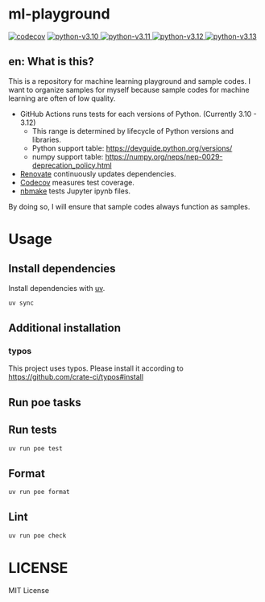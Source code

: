 # ml-playground

[![codecov](https://codecov.io/gh/kitsuyui/ml-playground/branch/main/graph/badge.svg?token=DW0671X9QF)](https://codecov.io/gh/kitsuyui/ml-playground)
[
![python-v3.10](https://img.shields.io/badge/python-v3.10-blue)
![python-v3.11](https://img.shields.io/badge/python-v3.11-blue)
![python-v3.12](https://img.shields.io/badge/python-v3.12-blue)
![python-v3.13](https://img.shields.io/badge/python-v3.13-blue)
](https://github.com/kitsuyui/ml-playground/actions/workflows/python-test.yml?query=branch%3Amain)

## en: What is this?

This is a repository for machine learning playground and sample codes.
I want to organize samples for myself because sample codes for machine learning are often of low quality.

- GitHub Actions runs tests for each versions of Python. (Currently 3.10 - 3.12)
  - This range is determined by lifecycle of Python versions and libraries.
  - Python support table: https://devguide.python.org/versions/
  - numpy support table: https://numpy.org/neps/nep-0029-deprecation_policy.html 
- [Renovate](https://github.com/apps/renovate) continuously updates dependencies.
- [Codecov](https://app.codecov.io/gh/kitsuyui/ml-playground) measures test coverage.
- [nbmake](https://github.com/treebeardtech/nbmake) tests Jupyter ipynb files.

By doing so, I will ensure that sample codes always function as samples.

# Usage

## Install dependencies

Install dependencies with [uv](https://docs.astral.sh/uv/).

```sh
uv sync
```

## Additional installation

### typos

This project uses typos.
Please install it according to https://github.com/crate-ci/typos#install

## Run poe tasks

## Run tests

```sh
uv run poe test
```

## Format

```sh
uv run poe format
```

## Lint

```sh
uv run poe check
```

# LICENSE

MIT License
